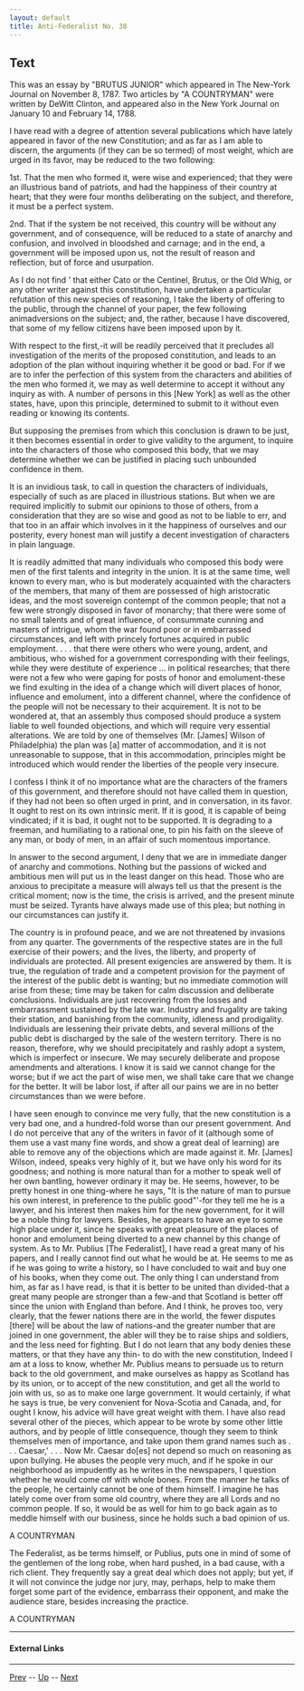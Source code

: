 ```yaml
---
layout: default
title: Anti-Federalist No. 38
---
```


## Text

This was an essay by "BRUTUS JUNIOR" which appeared in The New-York Journal on November 8, 1787. Two articles by "A COUNTRYMAN" were written by DeWitt Clinton, and appeared also in the New York Journal on January 10 and February 14, 1788.

I have read with a degree of attention several publications which have lately appeared in favor of the new Constitution; and as far as I am able to discern, the arguments (if they can be so termed) of most weight, which are urged in its favor, may be reduced to the two following:

1st. That the men who formed it, were wise and experienced; that they were an illustrious band of patriots, and had the happiness of their country at heart; that they were four months deliberating on the subject, and therefore, it must be a perfect system.

2nd. That if the system be not received, this country will be without any government, and of consequence, will be reduced to a state of anarchy and confusion, and involved in bloodshed and carnage; and in the end, a government will be imposed upon us, not the result of reason and reflection, but of force and usurpation.

As I do not find ' that either Cato or the Centinel, Brutus, or the Old Whig, or any other writer against this constitution, have undertaken a particular refutation of this new species of reasoning, I take the liberty of offering to the public, through the channel of your paper, the few following animadversions on the subject; and, the rather, because I have discovered, that some of my fellow citizens have been imposed upon by it.

With respect to the first,-it will be readily perceived that it precludes all investigation of the merits of the proposed constitution, and leads to an adoption of the plan without inquiring whether it be good or bad. For if we are to infer the perfection of this system from the characters and abilities of the men who formed it, we may as well determine to accept it without any inquiry as with. A number of persons in this [New York] as well as the other states, have, upon this principle, determined to submit to it without even reading or knowing its contents.

But supposing the premises from which this conclusion is drawn to be just, it then becomes essential in order to give validity to the argument, to inquire into the characters of those who composed this body, that we may determine whether we can be justified in placing such unbounded confidence in them.

It is an invidious task, to call in question the characters of individuals, especially of such as are placed in illustrious stations. But when we are required implicitly to submit our opinions to those of others, from a consideration that they are so wise and good as not to be liable to err, and that too in an affair which involves in it the happiness of ourselves and our posterity, every honest man will justify a decent investigation of characters in plain language.

It is readily admitted that many individuals who composed this body were men of the first talents and integrity in the union. It is at the same time, well known to every man, who is but moderately acquainted with the characters of the members, that many of them are possessed of high aristocratic ideas, and the most sovereign contempt of the common people; that not a few were strongly disposed in favor of monarchy; that there were some of no small talents and of great influence, of consummate cunning and masters of intrigue, whom the war found poor or in embarrassed circumstances, and left with princely fortunes acquired in public employment. . . . that there were others who were young, ardent, and ambitious, who wished for a government corresponding with their feelings, while they were destitute of experience ... in political researches; that there were not a few who were gaping for posts of honor and emolument-these we find exulting in the idea of a change which will divert places of honor, influence and emolument, into a different channel, where the confidence of the people will not be necessary to their acquirement. It is not to be wondered at, that an assembly thus composed should produce a system liable to well founded objections, and which will require very essential alterations. We are told by one of themselves (Mr. [James] Wilson of Philadelphia) the plan was [a] matter of accommodation, and it is not unreasonable to suppose, that in this accommodation, principles might be introduced which would render the liberties of the people very insecure.

I confess I think it of no importance what are the characters of the framers of this government, and therefore should not have called them in question, if they had not been so often urged in print, and in conversation, in its favor. It ought to rest on its own intrinsic merit. If it is good, it is capable of being vindicated; if it is bad, it ought not to be supported. It is degrading to a freeman, and humiliating to a rational one, to pin his faith on the sleeve of any man, or body of men, in an affair of such momentous importance.

In answer to the second argument, I deny that we are in immediate danger of anarchy and commotions. Nothing but the passions of wicked and ambitious men will put us in the least danger on this head. Those who are anxious to precipitate a measure will always tell us that the present is the critical moment; now is the time, the crisis is arrived, and the present minute must be seized. Tyrants have always made use of this plea; but nothing in our circumstances can justify it.

The country is in profound peace, and we are not threatened by invasions from any quarter. The governments of the respective states are in the full exercise of their powers; and the lives, the liberty, and property of individuals are protected. All present exigencies are answered by them. It is true, the regulation of trade and a competent provision for the payment of the interest of the public debt is wanting; but no immediate commotion will arise from these; time may be taken for calm discussion and deliberate conclusions. Individuals are just recovering from the losses and embarrassment sustained by the late war. Industry and frugality are taking their station, and banishing from the community, idleness and prodigality. Individuals are lessening their private debts, and several millions of the public debt is discharged by the sale of the western territory. There is no reason, therefore, why we should precipitately and rashly adopt a system, which is imperfect or insecure. We may securely deliberate and propose amendments and alterations. I know it is said we cannot change for the worse; but if we act the part of wise men, we shall take care that we change for the better. It will be labor lost, if after all our pains we are in no better circumstances than we were before.

I have seen enough to convince me very fully, that the new constitution is a very bad one, and a hundred-fold worse than our present government. And I do not perceive that any of the writers in favor of it (although some of them use a vast many fine words, and show a great deal of learning) are able to remove any of the objections which are made against it. Mr. [James] Wilson, indeed, speaks very highly of it, but we have only his word for its goodness; and nothing is more natural than for a mother to speak well of her own bantling, however ordinary it may be. He seems, however, to be pretty honest in one thing-where he says, "It is the nature of man to pursue his own interest, in preference to the public good"'-for they tell me he is a lawyer, and his interest then makes him for the new government, for it will be a noble thing for lawyers. Besides, he appears to have an eye to some high place under it, since he speaks with great pleasure of the places of honor and emolument being diverted to a new channel by this change of system. As to Mr. Publius [The Federalist], I have read a great many of his papers, and I really cannot find out what he would be at. He seems to me as if he was going to write a history, so I have concluded to wait and buy one of his books, when they come out. The only thing I can understand from him, as far as I have read, is that it is better to be united than divided-that a great many people are stronger than a few-and that Scotland is better off since the union with England than before. And I think, he proves too, very clearly, that the fewer nations there are in the world, the fewer disputes [there] will be about the law of nations-and the greater number that are joined in one government, the abler will they be to raise ships and soldiers, and the less need for fighting. But I do not learn that any body denies these matters, or that they have any thin- to do with the new constitution, Indeed I am at a loss to know, whether Mr. Publius means to persuade us to return back to the old government, and make ourselves as happy as Scotland has by its union, or to accept of the new constitution, and get all the world to join with us, so as to make one large government. It would certainly, if what he says is true, be very convenient for Nova-Scotia and Canada, and, for ought I know, his advice will have great weight with them. I have also read several other of the pieces, which appear to be wrote by some other little authors, and by people of little consequence, though they seem to think themselves men of importance, and take upon them grand names such as . . . Caesar,' . . . Now Mr. Caesar do[es] not depend so much on reasoning as upon bullying. He abuses the people very much, and if he spoke in our neighborhood as impudently as he writes in the newspapers, I question whether he would come off with whole bones. From the manner he talks of the people, he certainly cannot be one of them himself. I imagine he has lately come over from some old country, where they are all Lords and no common people. If so, it would be as well for him to go back again as to meddle himself with our business, since he holds such a bad opinion of us.

A COUNTRYMAN

The Federalist, as be terms himself, or Publius, puts one in mind of some of the gentlemen of the long robe, when hard pushed, in a bad cause, with a rich client. They frequently say a great deal which does not apply; but yet, if it will not convince the judge nor jury, may, perhaps, help to make them forget some part of the evidence, embarrass their opponent, and make the audience stare, besides increasing the practice.

A COUNTRYMAN

---
#### External Links

---

[Prev](37.md) -- [Up](README.md) -- [Next](39.md)